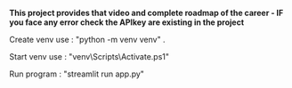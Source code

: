**This project provides that video and complete roadmap of the career - IF you face any error check the APIkey are existing in the project**


Create venv use : "python -m venv venv" .


Start venv use : "venv\Scripts\Activate.ps1"


Run program : "streamlit run app.py"

